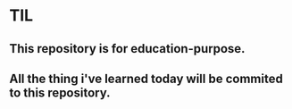 # TIL

## This repository is for education-purpose.
## All the thing i've learned today will be commited to this repository.
